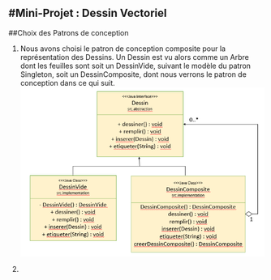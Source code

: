 #Mini-Projet : Dessin Vectoriel
---------------

##Choix des Patrons de conception

1. Nous avons choisi le patron de conception composite pour la représentation des Dessins. Un Dessin est vu alors comme un Arbre dont les feuilles sont soit un DessinVide, suivant le modèle du patron Singleton, soit un DessinComposite, dont nous verrons le patron de conception dans ce qui suit.
![PatronConceptionDessin](PatronCompositeDessin.PNG)


2. 